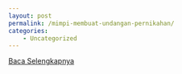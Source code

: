 ```yaml
---
layout: post
permalink: /mimpi-membuat-undangan-pernikahan/
categories:
    - Uncategorized
---
```


[Baca Selengkapnya](/01)